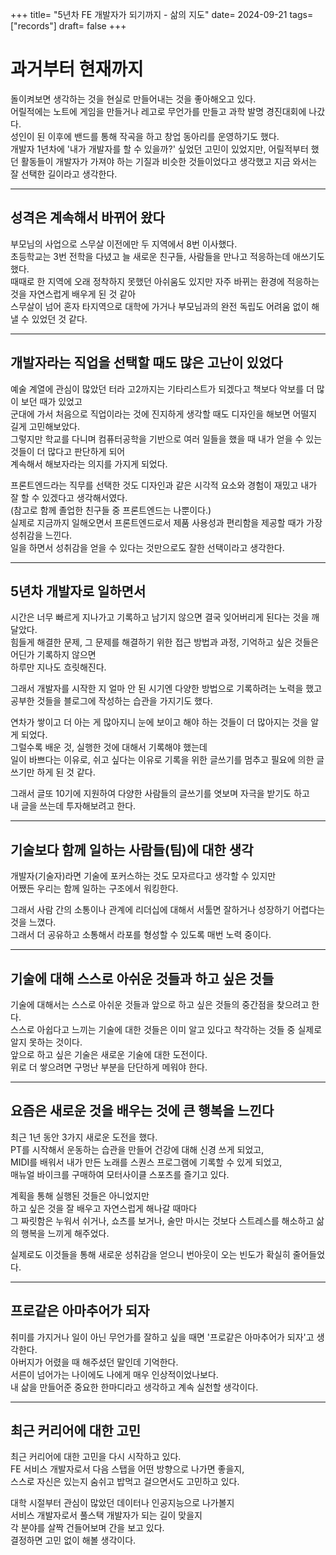 +++ 
title= "5년차 FE 개발자가 되기까지 - 삶의 지도" 
date= 2024-09-21
tags= ["records"] 
draft= false 
+++
# 과거부터 현재까지

돌이켜보면 생각하는 것을 현실로 만들어내는 것을 좋아해오고 있다.  
어릴적에는 노트에 게임을 만들거나 레고로 무언가를 만들고 과학 발명 경진대회에 나갔다.  
성인이 된 이후에 밴드를 통해 작곡을 하고 창업 동아리를 운영하기도 했다.  
개발자 1년차에 '내가 개발자를 할 수 있을까?' 싶었던 고민이 있었지만, 어릴적부터 했던 활동들이 개발자가 가져야 하는 기질과 비슷한 것들이었다고 생각했고 지금 와서는 잘 선택한 길이라고 생각한다.

---

## 성격은 계속해서 바뀌어 왔다

부모님의 사업으로 스무살 이전에만 두 지역에서 8번 이사했다.  
초등학교는 3번 전학을 다녔고 늘 새로운 친구들, 사람들을 만나고 적응하는데 애쓰기도 했다.  
때때로 한 지역에 오래 정착하지 못했던 아쉬움도 있지만 자주 바뀌는 환경에 적응하는 것을 자연스럽게 배우게 된 것 같아  
스무살이 넘어 혼자 타지역으로 대학에 가거나 부모님과의 완전 독립도 어려움 없이 해낼 수 있었던 것 같다.

---

## 개발자라는 직업을 선택할 때도 많은 고난이 있었다

예술 계열에 관심이 많았던 터라 고2까지는 기타리스트가 되겠다고 책보다 악보를 더 많이 보던 때가 있었고  
군대에 가서 처음으로 직업이라는 것에 진지하게 생각할 때도 디자인을 해보면 어떨지 길게 고민해보았다.  
그렇지만 학교를 다니며 컴퓨터공학을 기반으로 여러 일들을 했을 때 내가 얻을 수 있는 것들이 더 많다고 판단하게 되어  
계속해서 해보자라는 의지를 가지게 되었다.  

프론트엔드라는 직무를 선택한 것도 디자인과 같은 시각적 요소와 경험이 재밌고 내가 잘 할 수 있겠다고 생각해서였다.  
(참고로 함께 졸업한 친구들 중 프론트엔드는 나뿐이다.)  
실제로 지금까지 일해오면서 프론트엔드로서 제품 사용성과 편리함을 제공할 때가 가장 성취감을 느낀다.  
일을 하면서 성취감을 얻을 수 있다는 것만으로도 잘한 선택이라고 생각한다.

---

## 5년차 개발자로 일하면서

시간은 너무 빠르게 지나가고 기록하고 남기지 않으면 결국 잊어버리게 된다는 것을 깨달았다.  
힘들게 해결한 문제, 그 문제를 해결하기 위한 접근 방법과 과정, 기억하고 싶은 것들은 어딘가 기록하지 않으면  
하루만 지나도 흐릿해진다.  

그래서 개발자를 시작한 지 얼마 안 된 시기엔 다양한 방법으로 기록하려는 노력을 했고  
공부한 것들을 블로그에 작성하는 습관을 가지기도 했다.  

연차가 쌓이고 더 아는 게 많아지니 눈에 보이고 해야 하는 것들이 더 많아지는 것을 알게 되었다.  
그럴수록 배운 것, 실행한 것에 대해서 기록해야 했는데  
일이 바쁘다는 이유로, 쉬고 싶다는 이유로 기록을 위한 글쓰기를 멈추고 필요에 의한 글쓰기만 하게 된 것 같다.  

그래서 글또 10기에 지원하여 다양한 사람들의 글쓰기를 엿보며 자극을 받기도 하고  
내 글을 쓰는데 투자해보려고 한다.

---

## 기술보다 함께 일하는 사람들(팀)에 대한 생각

개발자(기술자)라면 기술에 포커스하는 것도 모자르다고 생각할 수 있지만  
어쨌든 우리는 함께 일하는 구조에서 워킹한다.  

그래서 사람 간의 소통이나 관계에 리더십에 대해서 서툴면 잘하거나 성장하기 어렵다는 것을 느꼈다.  
그래서 더 공유하고 소통해서 라포를 형성할 수 있도록 매번 노력 중이다.

---

## 기술에 대해 스스로 아쉬운 것들과 하고 싶은 것들

기술에 대해서는 스스로 아쉬운 것들과 앞으로 하고 싶은 것들의 중간점을 찾으려고 한다.  
스스로 아쉽다고 느끼는 기술에 대한 것들은 이미 알고 있다고 착각하는 것들 중 실제로 알지 못하는 것이다.  
앞으로 하고 싶은 기술은 새로운 기술에 대한 도전이다.  
위로 더 쌓으려면 구멍난 부분을 단단하게 메워야 한다.

---

## 요즘은 새로운 것을 배우는 것에 큰 행복을 느낀다

최근 1년 동안 3가지 새로운 도전을 했다.  
PT를 시작해서 운동하는 습관을 만들어 건강에 대해 신경 쓰게 되었고,  
MIDI를 배워서 내가 만든 노래를 스퀀스 프로그램에 기록할 수 있게 되었고,  
매뉴얼 바이크를 구매하여 모터사이클 스포츠를 즐기고 있다.  

계획을 통해 실행된 것들은 아니었지만  
하고 싶은 것을 잘 배우고 자연스럽게 해나갈 때마다  
그 짜릿함은 누워서 쉬거나, 쇼츠를 보거나, 술만 마시는 것보다 스트레스를 해소하고 삶의 행복을 느끼게 해주었다.  

실제로도 이것들을 통해 새로운 성취감을 얻으니 번아웃이 오는 빈도가 확실히 줄어들었다.

---

## 프로같은 아마추어가 되자

취미를 가지거나 일이 아닌 무언가를 잘하고 싶을 때면 '프로같은 아마추어가 되자'고 생각한다.  
아버지가 어렸을 때 해주셨던 말인데 기억한다.  
서른이 넘어가는 나이에도 나에게 매우 인상적이었나보다.  
내 삶을 만들어준 중요한 한마디라고 생각하고 계속 실천할 생각이다.

---

## 최근 커리어에 대한 고민

최근 커리어에 대한 고민을 다시 시작하고 있다.  
FE 서비스 개발자로서 다음 스탭을 어떤 방향으로 나가면 좋을지,  
스스로 자신은 있는지 숨쉬고 밥먹고 걸으면서도 고민하고 있다.  

대학 시절부터 관심이 많았던 데이터나 인공지능으로 나가볼지  
서비스 개발자로서 풀스택 개발자가 되는 길이 맞을지  
각 분야를 살짝 건들어보며 간을 보고 있다.  
결정하면 고민 없이 해볼 생각이다.